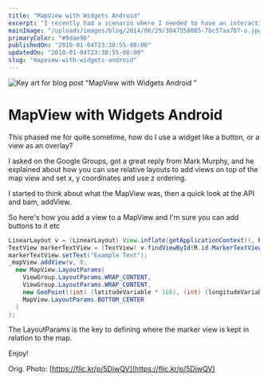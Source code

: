 ```yaml
---
title: "MapView with Widgets Android"
excerpt: "I recently had a scenario where I needed to have an interactive map pin on Android and this is how I did it."
mainImage: "/uploads/images/blog/2014/06/29/3047558085-7bc57aa707-o.jpg"
primaryColor: "#9dae96"
publishedOn: "2010-01-04T23:38:55-08:00"
updatedOn: "2010-01-04T23:38:55-08:00"
slug: "mapview-with-widgets-android"
---
```

![Key art for blog post "MapView with Widgets Android "](/uploads/images/blog/2014/06/29/3047558085-7bc57aa707-o.jpg)

# MapView with Widgets Android

This phased me for quite sometime, how do I use a widget like a button, or a view as an overlay?

I asked on the Google Groups, got a great reply from Mark Murphy, and he explained about how you can use relative layouts to add views on top of the map view and set x, y coordinates and use z ordering.

I started to think about what the MapView was, then a quick look at the API and bam, addView.

So here's how you add a view to a MapView and I'm sure you can add buttons to it etc

```java
LinearLayout v = (LinearLayout) View.inflate(getApplicationContext(), R.layout.markerlayout, null);
TextView markerTextView = (TextView) v.findViewById(R.id.MarkerTextView);
markerTextView.setText("Example Text");
_mapView.addView(v, 0,
  new MapView.LayoutParams(
    ViewGroup.LayoutParams.WRAP_CONTENT,
    ViewGroup.LayoutParams.WRAP_CONTENT,
    new GeoPoint((int) (latitudeVariable * 1E6), (int) (longitudeVariable * 1E6)),
    MapView.LayoutParams.BOTTOM_CENTER
  )
);
```

The LayoutParams is the key to defining where the marker view is kept in relation to the map.

Enjoy!

Orig. Photo: [https://flic.kr/p/5DiwQV](https://flic.kr/p/5DiwQV)